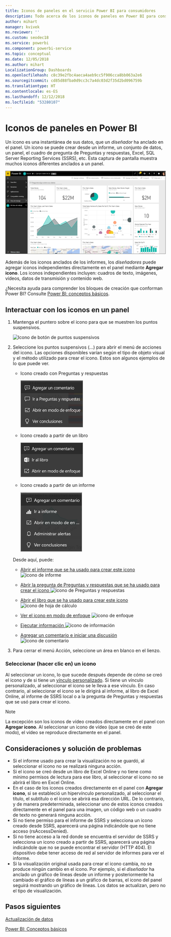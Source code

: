 ```yaml
---
title: Iconos de paneles en el servicio Power BI para consumidores
description: Todo acerca de los iconos de paneles en Power BI para consumidores. Se incluyen los iconos que se crean desde SQL Server Reporting Services (SSRS).
author: mihart
manager: kvivek
ms.reviewer: ''
ms.custom: seodec18
ms.service: powerbi
ms.component: powerbi-service
ms.topic: conceptual
ms.date: 12/05/2018
ms.author: mihart
LocalizationGroup: Dashboards
ms.openlocfilehash: c8c39e2fbc4aeca4aeb9cc5f906cca8bb063a2e6
ms.sourcegitcommit: cd85d88fba0d9cc3c7a4dc03d2f35d2bd096759b
ms.translationtype: HT
ms.contentlocale: es-ES
ms.lasthandoff: 12/12/2018
ms.locfileid: "53280107"
---
```

# <a name="dashboard-tiles-in-power-bi"></a>Iconos de paneles en Power BI
Un icono es una instantánea de sus datos, que un *diseñador* ha anclado en el panel. Un icono se puede crear desde un informe, un conjunto de datos, un panel, el cuadro de pregunta de Preguntas y respuestas, Excel, SQL Server Reporting Services (SSRS), etc.  Esta captura de pantalla muestra muchos iconos diferentes anclados a un panel.

![Panel de Power BI](./media/end-user-tiles/power-bi-dashboard.png)


Además de los iconos anclados de los informes, los *diseñadores* puede agregar iconos independientes directamente en el panel mediante **Agregar icono**. Los iconos independientes incluyen: cuadros de texto, imágenes, vídeos, datos de transmisión y contenido web.

¿Necesita ayuda para comprender los bloques de creación que conforman Power BI?  Consulte [Power BI: conceptos básicos](end-user-basic-concepts.md).


## <a name="interacting-with-tiles-on-a-dashboard"></a>Interactuar con los iconos en un panel

1. Mantenga el puntero sobre el icono para que se muestren los puntos suspensivos.
   
    ![Icono de botón de puntos suspensivos](./media/end-user-tiles/ellipses_new.png)
2. Seleccione los puntos suspensivos (...) para abrir el menú de acciones del icono. Las opciones disponibles varían según el tipo de objeto visual y el método utilizado para crear el icono. Estos son algunos ejemplos de lo que puede ver.

    - Icono creado con Preguntas y respuestas
   
        ![Icono de botón de puntos suspensivos](./media/end-user-tiles/power-bi-menu1.png)

    - Icono creado a partir de un libro
   
        ![Icono de botón de puntos suspensivos](./media/end-user-tiles/power-bi-menu2.png)

    - Icono creado a partir de un informe
   
        ![Icono de botón de puntos suspensivos](./media/end-user-tiles/power-bi-menu3.png)
   
    Desde aquí, puede:
   
   * [Abrir el informe que se ha usado para crear este icono ](end-user-reports.md) ![icono de informe](./media/end-user-tiles/chart-icon.jpg)  
   
   * [Abrir la pregunta de Preguntas y respuestas que se ha usado para crear el icono ](end-user-reports.md) ![icono de Preguntas y respuestas](./media/end-user-tiles/qna-icon.png)  
   

   * [Abrir el libro que se ha usado para crear este icono ](end-user-reports.md) ![icono de hoja de cálculo](./media/end-user-tiles/power-bi-open-worksheet.png)  
    * [Ver el icono en modo de enfoque](end-user-focus.md) ![icono de enfoque](./media/end-user-tiles/fullscreen-icon.jpg)  
     * [Ejecutar información ](end-user-insights.md) ![icono de información](./media/end-user-tiles/power-bi-insights.png)
    * [Agregar un comentario e iniciar una discusión](end-user-comment.md) ![icono de comentario](./media/end-user-tiles/comment-icons.png)

3. Para cerrar el menú Acción, seleccione un área en blanco en el lienzo.

### <a name="select-click-a-tile"></a>Seleccionar (hacer clic en) un icono
Al seleccionar un icono, lo que sucede después depende de cómo se creó el icono y de si tiene un [vínculo personalizado](../service-dashboard-edit-tile.md). Si tiene un vínculo personalizado, al seleccionar el icono se le lleva a ese vínculo. En caso contrario, al seleccionar el icono se le dirigirá al informe, al libro de Excel Online, al informe de SSRS local o a la pregunta de Preguntas y respuestas que se usó para crear el icono.

> [!NOTE]
> La excepción son los iconos de vídeo creados directamente en el panel con **Agregar icono**. Al seleccionar un icono de vídeo (que se creó de este modo), el vídeo se reproduce directamente en el panel.   
> 
> 

## <a name="considerations-and-troubleshooting"></a>Consideraciones y solución de problemas
* Si el informe usado para crear la visualización no se guardó, al seleccionar el icono no se realizará ninguna acción.
* Si el icono se creó desde un libro de Excel Online y no tiene como mínimo permisos de lectura para ese libro, al seleccionar el icono no se abrirá el libro en Excel Online.
* En el caso de los iconos creados directamente en el panel con **Agregar icono**, si se estableció un hipervínculo personalizado, al seleccionar el título, el subtítulo o el icono se abrirá esa dirección URL.  De lo contrario, y de manera predeterminada, seleccionar uno de estos iconos creados directamente en el panel para una imagen, un código web o un cuadro de texto no generará ninguna acción.
* Si no tiene permiso para el informe de SSRS y selecciona un icono creado desde SSRS, aparecerá una página indicándole que no tiene acceso (rsAccessDenied).
* Si no tiene acceso a la red donde se encuentra el servidor de SSRS y selecciona un icono creado a partir de SSRS, aparecerá una página indicándole que no se puede encontrar el servidor (HTTP 404). El dispositivo debe tener acceso de red al servidor de informes para ver el informe.
* Si la visualización original usada para crear el icono cambia, no se produce ningún cambio en el icono.  Por ejemplo, si el *diseñador* ha anclado un gráfico de líneas desde un informe y posteriormente ha cambiado el gráfico de líneas a un gráfico de barras, el icono del panel seguirá mostrando un gráfico de líneas. Los datos se actualizan, pero no el tipo de visualización.

## <a name="next-steps"></a>Pasos siguientes
[Actualización de datos](../refresh-data.md)

[Power BI: Conceptos básicos](end-user-basic-concepts.md)
